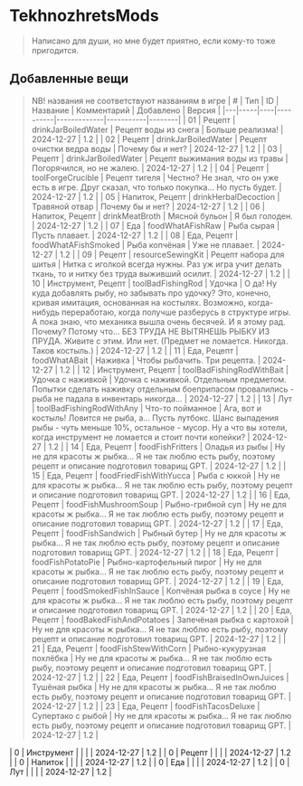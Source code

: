 # TekhnozhretsMods

> Написано для души, но мне будет приятно, если кому-то тоже пригодится.

## Добавленные вещи 
> NB! названия не соответствуют названиям в игре
| # | Тип | ID | Название | Комментарий | Добавлено | Версия |
|---|-----|----|----------|-------------|-----------|--------|
| 01 | Рецепт | drinkJarBoiledWater | Рецепт воды из снега | Больше реализма! | 2024-12-27 | 1.2 |
| 02 | Рецепт | drinkJarBoiledWater | Рецепт очистки ведра воды | Почему бы и нет? | 2024-12-27 | 1.2 |
| 03 | Рецепт | drinkJarBoiledWater | Рецепт выжимания воды из травы | Погорячился, но не жалею. | 2024-12-27 | 1.2 |
| 04 | Рецепт | toolForgeCrucible | Рецепт тигеля | Честно? Не знал, что он уже есть в игре. Друг сказал, что только покупка... Но пусть будет. | 2024-12-27 | 1.2 |
| 05 | Напиток, Рецепт | drinkHerbalDecoction | Травяной отвар | Почему бы и нет? | 2024-12-27 | 1.2 |
| 06 | Напиток, Рецепт | drinkMeatBroth | Мясной бульон | Я был голоден. | 2024-12-27 | 1.2 |
| 07 | Еда | foodWhatAFishRaw | Рыба сырая | Пусть плавает. | 2024-12-27 | 1.2 |
| 08 | Еда, Рецепт | foodWhatAFishSmoked | Рыба копчёная | Уже не плавает. | 2024-12-27 | 1.2 |
| 09 | Рецепт | resourceSewingKit | Рецепт набора для шитья | Нитка с иголкой всегда нужны. Раз уж игра учит делать ткань, то и нитку без труда выживший осилит. | 2024-12-27 | 1.2 |
| 10 | Инструмент, Рецепт | toolBadFishingRod | Удочка | О да! Ну куда добавлять рыбу, но забывать про удочку? Это, конечно, кривая имитация, основанная на костылях. Возможно, когда-нибудь переработаю, когда получше разберусь в структуре игры. А пока знаю, что механика вышла очень бесячей. И я этому рад. Почему? Потому что... БЕЗ ТРУДА НЕ ВЫТЯНЕШЬ РЫБКУ ИЗ ПРУДА. Живите с этим. Или нет. (Предмет не ломается. Никогда. Таков костыль.) | 2024-12-27 | 1.2 |
| 11 | Еда, Рецепт | foodWhatABait | Наживка | Чтобы рыбачить. Три рецепта. | 2024-12-27 | 1.2 |
| 12 | Инструмент, Рецепт | toolBadFishingRodWithBait | Удочка с наживкой | Удочка с наживкой. Отдельным предметом. Попытки сделать наживку отдельным боеприпасом провалились - рыба не падала в инвентарь никогда... | 2024-12-27 | 1.2 |
| 13 | Лут | toolBadFishingRodWithAny | Что-то пойманное | Ага, вот и костыль! Ловится не рыба, а... Пусть лутбокс. Шанс выпадения рыбы - чуть меньше 10%, остальное - мусор. Ну а что вы хотели, когда инструмент не ломается и стоит почти копейки? | 2024-12-27 | 1.2 |
| 14 | Еда, Рецепт | foodFishFritters | Оладья из рыбы | Ну не для красоты ж рыбка... Я не так люблю есть рыбу, поэтому рецепт и описание подготовил товарищ GPT. | 2024-12-27 | 1.2 |
| 15 | Еда, Рецепт | foodFriedFishWithYucca | Рыба с юккой | Ну не для красоты ж рыбка... Я не так люблю есть рыбу, поэтому рецепт и описание подготовил товарищ GPT. | 2024-12-27 | 1.2 |
| 16 | Еда, Рецепт | foodFishMushroomSoup | Рыбно-грибной суп | Ну не для красоты ж рыбка... Я не так люблю есть рыбу, поэтому рецепт и описание подготовил товарищ GPT. | 2024-12-27 | 1.2 |
| 17 | Еда, Рецепт | foodFishSandwich | Рыбный бутер | Ну не для красоты ж рыбка... Я не так люблю есть рыбу, поэтому рецепт и описание подготовил товарищ GPT. | 2024-12-27 | 1.2 |
| 18 | Еда, Рецепт | foodFishPotatoPie | Рыбно-картофельный пирог | Ну не для красоты ж рыбка... Я не так люблю есть рыбу, поэтому рецепт и описание подготовил товарищ GPT. | 2024-12-27 | 1.2 |
| 19 | Еда, Рецепт | foodSmokedFishInSauce | Копчёная рыбка в соусе | Ну не для красоты ж рыбка... Я не так люблю есть рыбу, поэтому рецепт и описание подготовил товарищ GPT. | 2024-12-27 | 1.2 |
| 20 | Еда, Рецепт | foodBakedFishAndPotatoes | Запечёная рыбка с картохой | Ну не для красоты ж рыбка... Я не так люблю есть рыбу, поэтому рецепт и описание подготовил товарищ GPT. | 2024-12-27 | 1.2 |
| 21 | Еда, Рецепт | foodFishStewWithCorn | Рыбно-кукурузная похлёбка | Ну не для красоты ж рыбка... Я не так люблю есть рыбу, поэтому рецепт и описание подготовил товарищ GPT. | 2024-12-27 | 1.2 |
| 22 | Еда, Рецепт | foodFishBraisedInOwnJuices | Тушёная рыбка | Ну не для красоты ж рыбка... Я не так люблю есть рыбу, поэтому рецепт и описание подготовил товарищ GPT. | 2024-12-27 | 1.2 |
| 23 | Еда, Рецепт | foodFishTacosDeluxe | Супертако с рыбой | Ну не для красоты ж рыбка... Я не так люблю есть рыбу, поэтому рецепт и описание подготовил товарищ GPT. | 2024-12-27 | 1.2 |

| 0 | Инструмент |  |  |  | 2024-12-27 | 1.2 |
| 0 | Рецепт |  |  |  | 2024-12-27 | 1.2 |
| 0 | Напиток |  |  |  | 2024-12-27 | 1.2 |
| 0 | Еда |  |  |  | 2024-12-27 | 1.2 |
| 0 | Лут |  |  |  | 2024-12-27 | 1.2 |

